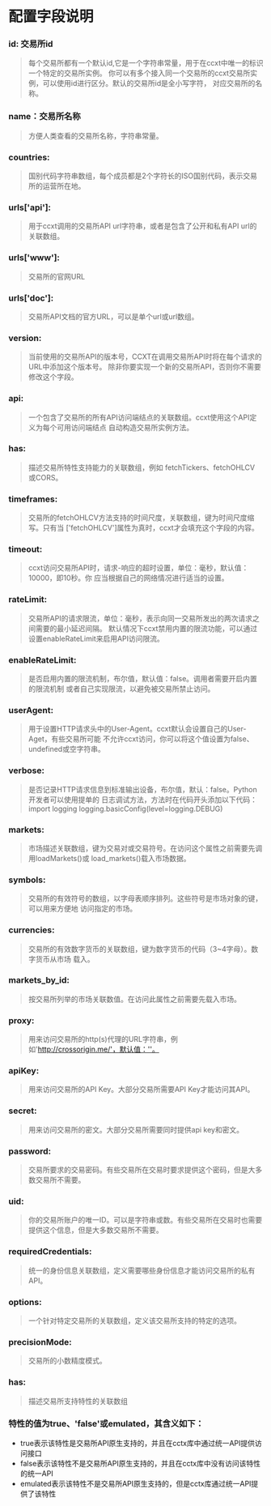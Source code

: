 # 配置字段说明

### id: 交易所id
>每个交易所都有一个默认id,它是一个字符串常量，用于在ccxt中唯一的标识一个特定的交易所实例。 你可以有多个接入同一个交易所的ccxt交易所实例，可以使用id进行区分。默认的交易所id是全小写字符， 对应交易所的名称。


### name：交易所名称
>方便人类查看的交易所名称，字符串常量。

### countries: 
>国别代码字符串数组，每个成员都是2个字符长的ISO国别代码，表示交易所的运营所在地。

### urls['api']: 
> 用于ccxt调用的交易所API url字符串，或者是包含了公开和私有API url的关联数组。

### urls['www']: 
> 交易所的官网URL

### urls['doc']: 
> 交易所API文档的官方URL，可以是单个url或url数组。

### version: 
> 当前使用的交易所API的版本号，CCXT在调用交易所API时将在每个请求的URL中添加这个版本号。 除非你要实现一个新的交易所API，否则你不需要修改这个字段。

### api: 
> 一个包含了交易所的所有API访问端结点的关联数组。ccxt使用这个API定义为每个可用访问端结点 自动构造交易所实例方法。

### has: 
> 描述交易所特性支持能力的关联数组，例如 fetchTickers、fetchOHLCV 或CORS。

### timeframes: 
> 交易所的fetchOHLCV方法支持的时间尺度，关联数组，键为时间尺度缩写。只有当 ['fetchOHLCV']属性为真时，ccxt才会填充这个字段的内容。

### timeout: 
> ccxt访问交易所API时，请求-响应的超时设置，单位：毫秒，默认值：10000，即10秒。你 应当根据自己的网络情况进行适当的设置。

### rateLimit: 
> 交易所API的请求限流，单位：毫秒，表示向同一交易所发出的两次请求之间需要的最小延迟间隔。 默认情况下ccxt禁用内置的限流功能，可以通过设置enableRateLimit来启用API访问限流。

### enableRateLimit: 
> 是否启用内置的限流机制，布尔值，默认值：false。调用者需要开启内置的限流机制 或者自己实现限流，以避免被交易所禁止访问。

### userAgent: 
> 用于设置HTTP请求头中的User-Agent。ccxt默认会设置自己的User-Aget，有些交易所可能 不允许ccxt访问，你可以将这个值设置为false、undefined或空字符串。

### verbose: 
> 是否记录HTTP请求信息到标准输出设备，布尔值，默认：false。Python开发者可以使用提单的 日志调试方法，方法时在代码开头添加以下代码：
import logging
logging.basicConfig(level=logging.DEBUG)


### markets: 
> 市场描述关联数组，键为交易对或交易符号。在访问这个属性之前需要先调用loadMarkets()或 load_markets()载入市场数据。

### symbols: 
> 交易所的有效符号的数组，以字母表顺序排列。这些符号是市场对象的键，可以用来方便地 访问指定的市场。

### currencies: 
> 交易所的有效数字货币的关联数组，键为数字货币的代码（3~4字母）。数字货币从市场 载入。

### markets_by_id: 
> 按交易所列举的市场关联数值。在访问此属性之前需要先载入市场。

### proxy: 
> 用来访问交易所的http(s)代理的URL字符串，例如'http://crossorigin.me/'，默认值：''。

### apiKey: 
> 用来访问交易所的API Key。大部分交易所需要API Key才能访问其API。

### secret: 
> 用来访问交易所的密文。大部分交易所需要同时提供api key和密文。

### password: 
> 交易所要求的交易密码。有些交易所在交易时要求提供这个密码，但是大多数交易所不需要。

### uid: 
> 你的交易所账户的唯一ID。可以是字符串或数。有些交易所在交易时也需要提供这个信息，但是大多数交易所不需要。

### requiredCredentials: 
> 统一的身份信息关联数组，定义需要哪些身份信息才能访问交易所的私有API。

### options: 
> 一个针对特定交易所的关联数组，定义该交易所支持的特定的选项。

### precisionMode: 
> 交易所的小数精度模式。

### has: 
> 描述交易所支持特性的关联数组

### 特性的值为true、'false'或emulated，其含义如下：

- true表示该特性是交易所API原生支持的，并且在cctx库中通过统一API提供访问接口
- false表示该特性不是交易所API原生支持的，并且在cctx库中没有访问该特性的统一API
- emulated表示该特性不是交易所API原生支持的，但是cctx库通过统一API提供了该特性